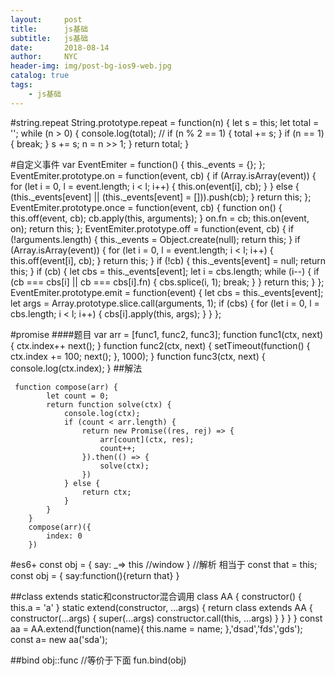 ```yaml
---
layout:     post
title:      js基础
subtitle:   js基础
date:       2018-08-14
author:     NYC
header-img: img/post-bg-ios9-web.jpg
catalog: true
tags:
    - js基础
---
```



#string.repeat
        String.prototype.repeat = function(n) {
            let s = this;
            let total = '';
            while (n > 0) {
                console.log(total); //
                if (n % 2 == 1) {
                    total += s;
                }
                if (n == 1) {
                    break;
                }
                s += s;
                n = n >> 1;
            }
            return total;
        }


#自定义事件
        var EventEmiter = function() {
            this._events = {};
        };
        EventEmiter.prototype.on = function(event, cb) {
            if (Array.isArray(event)) {
                for (let i = 0, l = event.length; i < l; i++) {
                    this.on(event[i], cb);
                }
            } else {
                (this._events[event] || (this._events[event] = [])).push(cb);
            }
            return this;
        };
        EventEmiter.prototype.once = function(event, cb) {
            function on() {
                this.off(event, cb);
                cb.apply(this, arguments);
            }
            on.fn = cb;
            this.on(event, on);
            return this;
        };
        EventEmiter.prototype.off = function(event, cb) {
            if (!arguments.length) {
                this._events = Object.create(null);
                return this;
            }
            if (Array.isArray(event)) {
                for (let i = 0, l = event.length; i < l; i++) {
                    this.off(event[i], cb);
                }
                return this;
            }
            if (!cb) {
                this._events[event] = null;
                return this;
            }
            if (cb) {
                let cbs = this._events[event];
                let i = cbs.length;
                while (i--) {
                    if (cb === cbs[i] || cb === cbs[i].fn) {
                        cbs.splice(i, 1);
                        break;
                    }
                }
                return this;
            }
        };
        EventEmiter.prototype.emit = function(event) {
            let cbs = this._events[event];
            let args = Array.prototype.slice.call(arguments, 1);
            if (cbs) {
                for (let i = 0, l = cbs.length; i < l; i++) {
                    cbs[i].apply(this, args);
                }
            }
        };
        
        
        
#promise
####题目
        var arr = [func1, func2, func3];
        function func1(ctx, next) {
            ctx.index++
                next();
        }
        function func2(ctx, next) {
            setTimeout(function() {
                ctx.index += 100;
                next();
            }, 1000);
        }
        function func3(ctx, next) {
            console.log(ctx.index);
        }
##解法

 	 function compose(arr) {
            let count = 0;
            return function solve(ctx) {
                console.log(ctx);
                if (count < arr.length) {
                    return new Promise((res, rej) => {
                        arr[count](ctx, res);
                        count++;
                    }).then(() => {
                        solve(ctx);
                    })
                } else {
                    return ctx;
                }
            }
        }
        compose(arr)({
            index: 0
        })
 
#es6+
    const obj = {
        say: _=> this     //window
    }
    //解析 相当于
    const that = this; 
    const obj = {
        say:function(){return that}
    }

##class extends
    static和constructor混合调用
    class AA {
        constructor() {
            this.a = 'a'
        }
        static extend(constructor, ...args) {
            return class extends AA {
                constructor(...args) {
                    super(...args)
                    constructor.call(this, ...args)
                }
            }
        }
    }
    const aa = AA.extend(function(name){
        this.name = name;
    },'dsad','fds','gds');
    const a= new aa('sda');

##bind 
    obj::func      //等价于下面
    fun.bind(obj)

